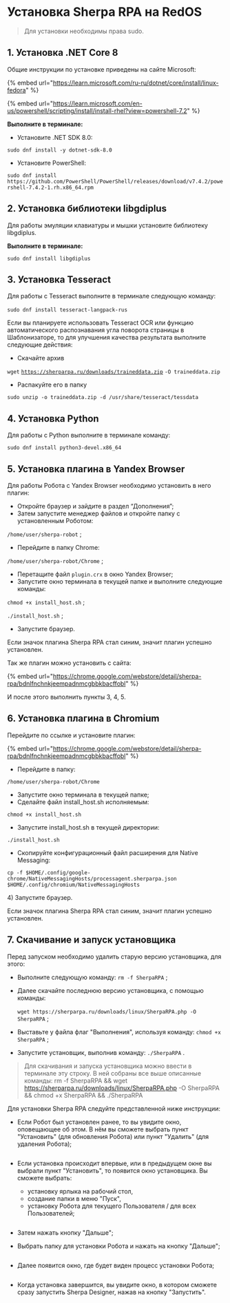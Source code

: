 # Установка Sherpa RPA на RedOS

> Для установки необходимы права sudo.

## 1. Установка .NET **Core 8**

Общие инструкции по установке приведены на сайте Microsoft:

{% embed url="https://learn.microsoft.com/ru-ru/dotnet/core/install/linux-fedora" %}

{% embed url="https://learn.microsoft.com/en-us/powershell/scripting/install/install-rhel?view=powershell-7.2" %}

**Выполните в терминале:**

* Установите .NET SDK 8.0:

`sudo dnf install -y dotnet-sdk-8.0`

* Установите PowerShell:

`sudo dnf install https://github.com/PowerShell/PowerShell/releases/download/v7.4.2/powershell-7.4.2-1.rh.x86_64.rpm`

## 2. Установка библиотеки libgdiplu**s**

Для работы эмуляции клавиатуры и мышки установите библиотеку libgdiplus.

**Выполните в терминале:**

`sudo dnf install libgdiplus`

## 3. Установка Tesseract

Для работы с Tesseract выполните в терминале следующую команду:\
\
`sudo dnf install tesseract-langpack-rus`

Если вы планируете использовать Tesseract OCR или функцию автоматического распознавания угла поворота страницы в Шаблонизаторе, то для улучшения качества результата выполните следующие действия:

* Скачайте архив

`wget` [`https://sherparpa.ru/downloads/traineddata.zip`](https://sherparpa.ru/downloads/traineddata.zip) `-O traineddata.zip`

* Распакуйте его в папку

`sudo unzip -o traineddata.zip -d /usr/share/tesseract/tessdata`

## 4. Установка Python

Для работы с Python выполните в терминале команду:

`sudo dnf install python3-devel.x86_64`

## 5. Установка плагина в Yandex Browser

Для работы Робота с Yandex Browser необходимо установить в него плагин:

* Откройте браузер и зайдите в раздел “Дополнения”;
* Затем запустите менеджер файлов и откройте папку с установленным Роботом:&#x20;

`/home/user/sherpa-robot` ;

* Перейдите в папку Chrome:&#x20;

`/home/user/sherpa-robot/Chrome` ;

* Перетащите файл `plugin.crx` в окно Yandex Browser;
* Запустите окно терминала в текущей папке и выполните следующие команды:

`chmod +x install_host.sh` ;

`./install_host.sh` ;

* Запустите браузер.

Если значок плагина Sherpa RPA стал синим, значит плагин успешно установлен.

Так же плагин можно установить с сайта:&#x20;

{% embed url="https://chrome.google.com/webstore/detail/sherpa-rpa/bdnlfnchnkjeempadnmcgbbkbacffobl" %}

И после этого выполнить пункты 3, 4, 5.

## 6. Установка плагина в Chromium

Перейдите по ссылке и установите плагин:

{% embed url="https://chrome.google.com/webstore/detail/sherpa-rpa/bdnlfnchnkjeempadnmcgbbkbacffobl" %}

* Перейдите в папку:&#x20;

`/home/user/sherpa-robot/Chrome`

* Запустите окно терминала в текущей папке;
* Сделайте файл install\_host.sh исполняемым:

`chmod +x install_host.sh`&#x20;

* Запустите install\_host.sh в текущей директории:

`./install_host.sh`

* Скопируйте конфигурационный файл расширения для Native Messaging:

`cp -f $HOME/.config/google-chrome/NativeMessagingHosts/processagent.sherparpa.json $HOME/.config/chromium/NativeMessagingHosts`

4\)      Запустите браузер.

Если значок плагина Sherpa RPA стал синим, значит плагин успешно установлен.

## 7. Скачивание и запуск установщика

Перед запуском необходимо удалить старую версию установщика, для этого:

* Выполните следующую команду: `rm -f SherpaRPA` ;
* Далее скачайте последнюю версию установщика, с помощью команды: \
  \
  `wget https://sherparpa.ru/downloads/linux/SherpaRPA.php -O SherpaRPA` ;



* Выставьте у файла флаг "Выполнения", используя команду: `chmod +x SherpaRPA` ;
* Запустите установщик, выполнив команду: `./SherpaRPA` .

> Для скачивания и запуска установщика можно ввести в терминале эту строку. В ней собраны все выше описанные команды: rm -f SherpaRPA && wget https://sherparpa.ru/downloads/linux/SherpaRPA.php -O SherpaRPA && chmod +x SherpaRPA && ./SherpaRPA

Для установки Sherpa RPA следуйте представленной ниже инструкции:

* Если Робот был установлен ранее, то вы увидите окно, оповещающее об этом. В нём вы сможете выбрать пункт "Установить" (для обновления Робота) или пункт "Удалить" (для удаления Робота);

<figure><img src="../../.gitbook/assets/изображение (1) (1) (1) (1) (1) (1) (1) (1) (1) (1) (1) (1) (1) (1) (1) (1) (1).png" alt=""><figcaption></figcaption></figure>

*   Если установка происходит впервые, или в предыдущем окне вы выбрали пункт "Установить", то появится окно установщика. Вы сможете выбрать:

    * установку ярлыка на рабочий стол,&#x20;
    * создание папки в меню "Пуск",
    * установку Робота для текущего Пользователя / для всех Пользователей;

    <figure><img src="../../.gitbook/assets/изображение (3) (1) (1) (1) (1) (1) (1) (1) (1) (1) (1) (1) (1).png" alt=""><figcaption></figcaption></figure>
* Затем нажать кнопку "Дальше";
* Выбрать папку для установки Робота и нажать на кнопку "Дальше";

<figure><img src="../../.gitbook/assets/изображение (7) (1) (1) (1) (1).png" alt=""><figcaption></figcaption></figure>

* Далее появится окно, где будет виден процесс установки Робота;

<figure><img src="../../.gitbook/assets/изображение (6) (1) (1) (1) (1) (1).png" alt=""><figcaption></figcaption></figure>

* Когда установка завершится, вы увидите окно, в котором сможете сразу запустить Sherpa Designer, нажав на кнопку "Запустить".

<figure><img src="../../.gitbook/assets/изображение (8) (1) (1) (1) (1).png" alt=""><figcaption></figcaption></figure>
